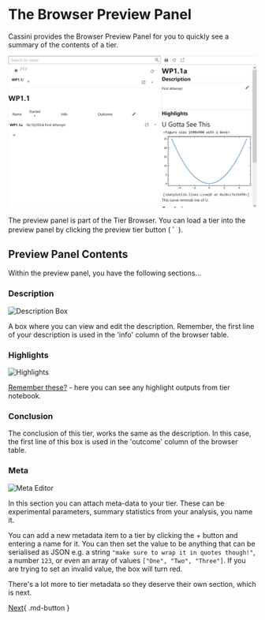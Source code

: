 # The Browser Preview Panel

Cassini provides the Browser Preview Panel for you to quickly see a summary of the contents of a tier. 

![Full Browser](../static/full-browser.png)

The preview panel is part of the Tier Browser. You can load a tier into the preview panel by clicking the preview tier button (<svg xmlns="http://www.w3.org/2000/svg" width="16" viewBox="0 0 24 24" display="inline-block"><g xmlns="http://www.w3.org/2000/svg" class="jp-icon3" fill="#616161" shape-rendering="geometricPrecision"><path d="M7.2,5.2L10.9,9l-3.8,3.8V5.2H7.2z"></path></g></svg>).

## Preview Panel Contents

Within the preview panel, you have the following sections...

### Description

<img alt="Description Box" src="/static/description-editor.png" width="400px"/>

A box where you can view and edit the description. Remember, the first line of your description is used in the 'info' column of the browser table.

### Highlights

<img src="/static/highlights-example.png" alt="Highlights" width="400px"></img>

[Remember these?](within-the-notebook.md#creating-highlights) - here you can see any highlight outputs from tier notebook.

### Conclusion

The conclusion of this tier, works the same as the description. In this case, the first line of this box is used in the 'outcome' column of the browser table.

### Meta

<img alt="Meta Editor" src="/static/meta-section.png" width="400px"/>

In this section you can attach meta-data to your tier. These can be experimental parameters, summary statistics from your analysis, you name it.

You can add a new metadata item to a tier by clicking the + button and entering a name for it. You can then set the value to be anything that can be serialised as JSON e.g. a string `"make sure to wrap it in quotes though!"`, a number `123`, or even an array of values `["One", "Two", "Three"]`. If you are trying to set an invalid value, the box will turn red.

There's a lot more to tier metadata so they deserve their own section, which is next.

[Next](./meta.md){ .md-button }
